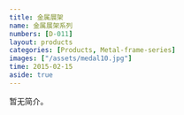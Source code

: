 ```yaml
---
title: 金属展架
name: 金属展架系列
numbers: [D-011]
layout: products
categories: [Products, Metal-frame-series]
images: ["/assets/medal10.jpg"]
time: 2015-02-15
aside: true
---
```


暂无简介。
